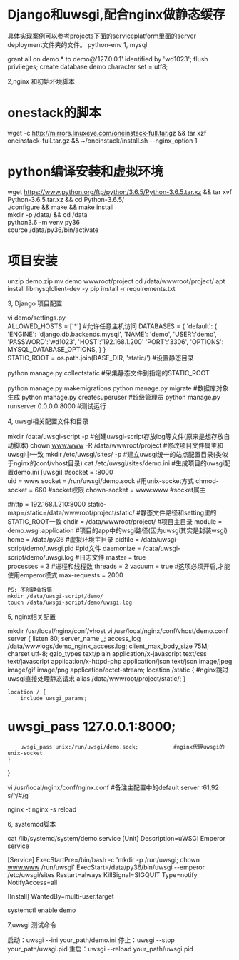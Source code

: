 # Django和uwsgi,配合nginx做静态缓存
具体实现案例可以参考projects下面的serviceplatform里面的server deployment文件夹的文件。 
python-env
1, mysql

grant all on demo.* to demo@'127.0.0.1' identified by 'wd1023';
flush privileges;
create database demo character set = utf8;

2,nginx 和初始坏境脚本

# onestack的脚本
wget -c http://mirrors.linuxeye.com/oneinstack-full.tar.gz && tar xzf oneinstack-full.tar.gz && ~/oneinstack/install.sh --nginx_option 1     

# python编译安装和虚拟环境                                               
wget https://www.python.org/ftp/python/3.6.5/Python-3.6.5.tar.xz && tar xvf Python-3.6.5.tar.xz && cd Python-3.6.5/     
./configure && make && make install             
mkdir -p /data/ && cd /data                         
python3.6 -m venv py36                          
source /data/py36/bin/activate

# 项目安装
unzip demo.zip 
mv demo wwwroot/project
cd /data/wwwroot/project/
apt install libmysqlclient-dev -y
pip install -r requirements.txt

3, Django 项目配置

vi demo/settings.py                             
ALLOWED_HOSTS = ['*']                               #允许任意主机访问
DATABASES = {
    'default': {
        'ENGINE': 'django.db.backends.mysql',
        'NAME': 'demo',
        'USER':'demo',
        'PASSWORD':'wd1023',
        'HOST':'192.168.1.200'
        'PORT':'3306',
        'OPTIONS': MYSQL_DATABASE_OPTIONS,
    }
}                                                           
STATIC_ROOT = os.path.join(BASE_DIR, 'static/')     #设置静态目录

python manage.py collectstatic                      #采集静态文件到指定的STATIC_ROOT

python manage.py makemigrations
python manage.py migrate                            #数据库对象生成
python manage.py createsuperuser                    #超级管理员
python manage.py runserver 0.0.0.0:8000             #测试运行

4, uwsgi相关配置文件和目录

mkdir /data/uwsgi-script -p                         #创建uwsgi-script存放log等文件(原来是想存放自动脚本)
chown www.www -R /data/wwwroot/project              #修改项目文件属主和uwsgi中一致
mkdir /etc/uwsgi/sites/ -p                          #建立uwsgi统一的站点配置目录(类似于nginx的conf/vhost目录)
cat /etc/uwsgi/sites/demo.ini                       #生成项目的uwsgi配置demo.ini
[uwsgi]
#socket = :8000                                 
uid = www
socket = /run/uwsgi/demo.sock                       #用unix-socket方式
chmod-socket = 660                                  #socket权限
chown-socket = www:www                              #socket属主
    
#http = 192.168.1.210:8000
static-map=/static=/data/wwwroot/project/static/    #静态文件路径和setting里的STATIC_ROOT一致
chdir = /data/wwwroot/project/                      #项目主目录
module = demo.wsgi:application                      #项目的app中的wsgi路径(因为uwsgi其实是封装wsgi)
home = /data/py36                                   #虚拟环境主目录
pidfile = /data/uwsgi-script/demo/uwsgi.pid         #pid文件
daemonize = /data/uwsgi-script/demo/uwsgi.log       #日志文件
master = true                                       
processes = 3                                       #进程和线程数
threads = 2
vacuum = true                                       #这项必须开启,才能使用emperor模式
max-requests = 2000

    PS: 不创建会报错
    mkdir /data/uwsgi-script/demo/
    touch /data/uwsgi-script/demo/uwsgi.log

5, nginx相关配置

mkdir /usr/local/nginx/conf/vhost
vi /usr/local/nginx/conf/vhost/demo.conf
server {
    listen 80;
    server_name _;
    access_log      /data/wwwlogs/demo_nginx_access.log;
    client_max_body_size 75M;
    charset utf-8;
    gzip_types text/plain application/x-javascript text/css text/javascript application/x-httpd-php application/json text/json image/jpeg image/gif image/png application/octet-stream;
    location /static {                                  #nginx跳过uwsgi直接处理静态请求
        alias /data/wwwroot/project/static/;
    }

    location / {
        include uwsgi_params;
#        uwsgi_pass 127.0.0.1:8000;
        uwsgi_pass unix:/run/uwsgi/demo.sock;           #nginx代理uwsgi的unix-socket
    }
}

vi /usr/local/nginx/conf/nginx.conf   #备注主配置中的default server 
:61,92 s/^/#/g

nginx -t
nginx -s reload

6, systemcd脚本

cat /lib/systemd/system/demo.service
[Unit]
Description=uWSGI Emperor service

[Service]
ExecStartPre=/bin/bash -c 'mkdir -p /run/uwsgi; chown www.www /run/uwsgi'
ExecStart=/data/py36/bin/uwsgi --emperor /etc/uwsgi/sites
Restart=always
KillSignal=SIGQUIT
Type=notify
NotifyAccess=all

[Install]
WantedBy=multi-user.target

systemctl enable demo

7,uwsgi 测试命令

启动：uwsgi --ini your_path/demo.ini
停止：uwsgi --stop your_path/uwsgi.pid
重启：uwsgi --reload your_path/uwsgi.pid
